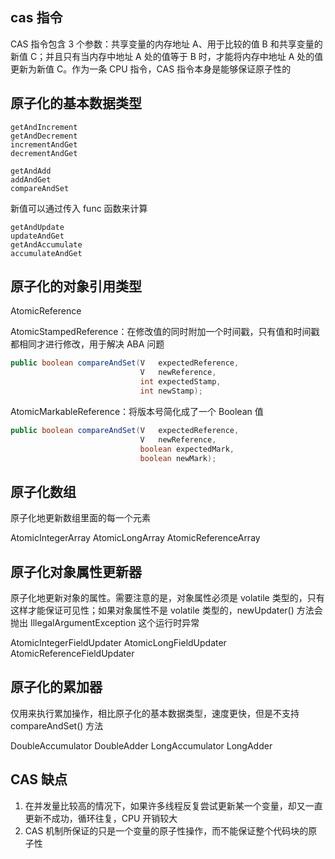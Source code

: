 ## cas 指令
CAS 指令包含 3 个参数：共享变量的内存地址 A、用于比较的值 B 和共享变量的新值 C；并且只有当内存中地址 A 处的值等于 B 时，才能将内存中地址 A 处的值更新为新值 C。作为一条 CPU 指令，CAS 指令本身是能够保证原子性的

## 原子化的基本数据类型
```
getAndIncrement
getAndDecrement
incrementAndGet
decrementAndGet

getAndAdd
addAndGet
compareAndSet
```

新值可以通过传入 func 函数来计算
```
getAndUpdate
updateAndGet
getAndAccumulate
accumulateAndGet
```


## 原子化的对象引用类型
AtomicReference

AtomicStampedReference：在修改值的同时附加一个时间戳，只有值和时间戳都相同才进行修改，用于解决 ABA 问题
```java
public boolean compareAndSet(V   expectedReference,
                             V   newReference,
                             int expectedStamp,
                             int newStamp);
```

AtomicMarkableReference：将版本号简化成了一个 Boolean 值
```java
public boolean compareAndSet(V   expectedReference,
                             V   newReference,
                             boolean expectedMark,
                             boolean newMark);
```


## 原子化数组
原子化地更新数组里面的每一个元素

AtomicIntegerArray
AtomicLongArray
AtomicReferenceArray


## 原子化对象属性更新器
原子化地更新对象的属性。需要注意的是，对象属性必须是 volatile 类型的，只有这样才能保证可见性；如果对象属性不是 volatile 类型的，newUpdater() 方法会抛出 IllegalArgumentException 这个运行时异常

AtomicIntegerFieldUpdater
AtomicLongFieldUpdater
AtomicReferenceFieldUpdater


## 原子化的累加器
仅用来执行累加操作，相比原子化的基本数据类型，速度更快，但是不支持 compareAndSet() 方法

DoubleAccumulator
DoubleAdder
LongAccumulator
LongAdder


## CAS 缺点
1. 在并发量比较高的情况下，如果许多线程反复尝试更新某一个变量，却又一直更新不成功，循环往复，CPU 开销较大
2. CAS 机制所保证的只是一个变量的原子性操作，而不能保证整个代码块的原子性

